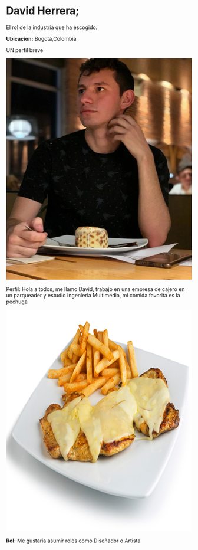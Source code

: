 <h1> David Herrera; </h1>

<p> El rol de la industria que ha escogido.</p>

<p><b>Ubicación:</b> Bogotá,Colombia</p>

<p> UN perfil breve </p>

<img src="David herrera/david Herrera.jpg" alt="foto de David Herrera" width="800" height="600" londing="lazy">
 
<p>Perfil:
Hola a todos, me llamo David, trabajo en una empresa de cajero en un parqueader y estudio Ingenieria Multimedia, mi comida favorita es la pechuga</p>
 
<img src="David herrera/pechuga-gratinada-test.png" alt="foto de David Herrera" width="800" height="600" londing="lazy">
 
<p><b>Rol:</b> Me gustaria asumir roles como Diseñador o Artista</p> 
